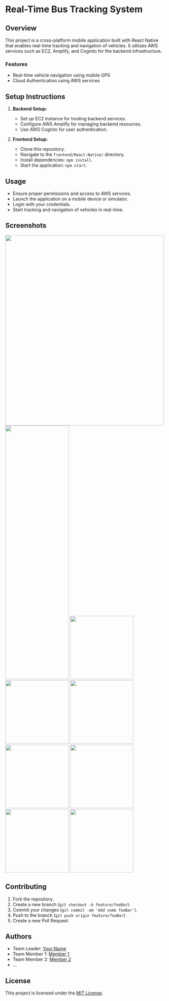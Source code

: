 # Real-Time Bus Tracking System

## Overview
This project is a cross-platform mobile application built with React Native that enables real-time tracking and navigation of vehicles. It utilizes AWS services such as EC2, Amplify, and Cognito for the backend infrastructure.

### Features
- Real-time vehicle navigation using mobile GPS
- Cloud Authentication using AWS services


## Setup Instructions
1. **Backend Setup:**
   - Set up EC2 instance for hosting backend services.
   - Configure AWS Amplify for managing backend resources.
   - Use AWS Cognito for user authentication.

2. **Frontend Setup:**
   - Clone this repository.
   - Navigate to the `frontend/React-Native/` directory.
   - Install dependencies: `npm install`.
   - Start the application: `npm start`.

## Usage
- Ensure proper permissions and access to AWS services.
- Launch the application on a mobile device or simulator.
- Login with your credentials.
- Start tracking and navigation of vehicles in real-time.

## Screenshots
<img src="https://github.com/PradeepKrGupta/ProjectOutputScreenShots/blob/master/architecture.jpeg" width="500px" height="600px"></a>
<img src="https://github.com/PradeepKrGupta/ProjectOutputScreenShots/blob/master/Home.jpeg" width="200px" height="800px"></a>
<img src="https://github.com/PradeepKrGupta/ProjectOutputScreenShots/blob/master/Auth.jpeg" width="200px"></a>
<img src="https://github.com/PradeepKrGupta/ProjectOutputScreenShots/blob/master/driverlogin.jpeg" width="200px"></a>
<img src="https://github.com/PradeepKrGupta/ProjectOutputScreenShots/blob/master/driversignup.jpeg" width="200px"></a>
<img src="https://github.com/PradeepKrGupta/ProjectOutputScreenShots/blob/master/userlogin.jpeg" width="200px"></a>
<img src="https://github.com/PradeepKrGupta/ProjectOutputScreenShots/blob/master/userssignup.jpeg" width="200px"></a>
<img src="https://github.com/PradeepKrGupta/ProjectOutputScreenShots/blob/master/driverlocation.jpeg" width="200px"></a>
<img src="https://github.com/PradeepKrGupta/ProjectOutputScreenShots/blob/master/clientmap.jpeg" width="200px"></a>
<!-- Add more screenshots as needed -->

## Contributing
1. Fork the repository.
2. Create a new branch (`git checkout -b feature/fooBar`).
3. Commit your changes (`git commit -am 'Add some fooBar'`).
4. Push to the branch (`git push origin feature/fooBar`).
5. Create a new Pull Request.

## Authors
- Team Leader: [Your Name](https://github.com/yourname)
- Team Member 1: [Member 1](https://github.com/member1)
- Team Member 2: [Member 2](https://github.com/member2)
- ...

## License
This project is licensed under the [MIT License](LICENSE).


